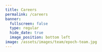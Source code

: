 ```yaml
---
title: Careers
permalink: /careers
banner:
  fullscreen: false
  type: regular
  hide_date: true
  image_position: bottom left
image: /assets/images/team/epoch-team.jpg
---
```


<head>
	<style>
		.job-list {
          display: grid;
          grid-template-columns: 1fr;
          grid-auto-rows: 1fr;
    	}
		.job {
			vertical-align: top;
			color: #111;
			border: 2px solid gray;
			padding: 10px 10px 10px 30px;
			margin-bottom: 10px;
      width: 95%;
      display: flex;
      flex-direction: column;
		}

    .apply-button {
      margin-top: auto;
    }

    .job {
      border-radius: 5px;
    }

    .job:hover {
      text-decoration: none;
      box-shadow: 0px 0px 5px 3px rgb(0 0 0 / 20%);
    }

    .job:hover .apply-button {
      text-decoration: underline;
    }

	</style>
</head>

<!-- {: .tex2jax_ignore } -->

# Open Positions

{% assign list = site.data.jobs %}
{% include box_list.html button="Apply" sameRowHeight=false %}

*Applications for the current hiring round will be open until July 30th.*
